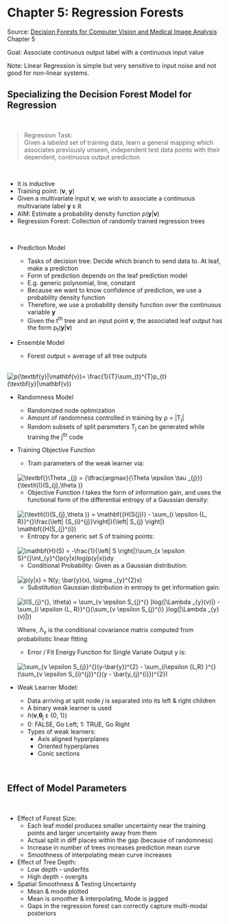 # Chapter 5: Regression Forests

Source: [Decision Forests for Computer Vision and Medical Image Analysis](https://link.springer.com/book/10.1007/978-1-4471-4929-3) Chapter 5

Goal: Associate continuous output label with a continuous input value

Note: Linear Regression is simple but very sensitive to input noise and not good for non-linear systems. 

## **Specializing the Decision Forest Model for Regression**

<br>

> Regression Task: <br> Given a labeled set of training data, learn a general mapping which associates previously unseen, independent test data points with their dependent, continuous output prediction 

<br>

* It is inductive
* Training point: (**v**, **y**)
* Given a multivariate input **v**, we wish to associate a continuous multivariate label **y** &epsilon; ℝ
* AIM: Estimate a probability density function _p_(**y**|**v**)
* Regression Forest: Collection of randomly trained regression trees


<br>

* Prediction Model
    * Tasks of decision tree: Decide which branch to send data to. At leaf, make a prediction
    * Form of prediction depends on the leaf prediction model 
    * E.g. generic polynomial, line, constant
    * Because we want to know confidence of prediction, we use a probability density function
    * Therefore, we use a probability density function over the continuous variable **y**
    * Given the t<sup>th</sup> tree and an input point **v**, the associated leaf output has the form p<sub>t</sub>(**y**|**v**)

* Ensemble Model
    * Forest output = average of all tree outputs 
<br>

<img src="https://latex.codecogs.com/svg.image?p(\textbf{y}|\mathbf{v})=&space;\frac{1}{T}\sum_{t}^{T}p_{t}(\textbf{y}|\mathbf{v})" title="p(\textbf{y}|\mathbf{v})= \frac{1}{T}\sum_{t}^{T}p_{t}(\textbf{y}|\mathbf{v})" />

<br>

* Randomness Model
    * Randomized node optimization
    * Amount of randomness controlled in training by &rho; = |&Tau;<sub>j</sub>|
    * Random subsets of split parameters &Tau;<sub>j</sub> can be generated while training the j<sup>th</sup> code

* Training Objective Function
    * Train parameters of the weak learner via: 
    
    <br>

    <img src="https://latex.codecogs.com/svg.image?\textbf{}\Theta&space;_{j}&space;=&space;{\tfrac{argmax}{\Theta&space;\epsilon&space;\tau&space;_{j}}}{\textit{I}(S_{j},\theta&space;)}" title="\textbf{}\Theta _{j} = {\tfrac{argmax}{\Theta \epsilon \tau _{j}}}{\textit{I}(S_{j},\theta )}" />

    <br>

    * Objective Function _I_ takes the form of information gain, and uses the functional form of the differential entropy of a Gaussian density: 

    <br>

    <img src="https://latex.codecogs.com/svg.image?{\textit{I}(S_{j},\theta&space;)}&space;=&space;\mathbf{{H(S{j})}&space;-&space;\sum_{i&space;&space;\epsilon&space;{L,&space;R}}^{}\frac{\left|&space;{S_{i}^{j}}\right|}{\left|&space;S_{j}&space;\right|}&space;\mathbf{{H(S_{j}^{i})" title="{\textit{I}(S_{j},\theta )} = \mathbf{{H(S{j})} - \sum_{i \epsilon {L, R}}^{}\frac{\left| {S_{i}^{j}}\right|}{\left| S_{j} \right|} \mathbf{{H(S_{j}^{i})" />

    <br> 

    * Entropy for a generic set S of training points: 

    <br>

    <img src="https://latex.codecogs.com/svg.image?\mathbf{H}(S)&space;=&space;-\frac{1}{\left|&space;S&space;\right|}\sum_{x&space;\epsilon&space;S}^{}\int_{y}^{}p(y|x)log(p(y|x))dy" title="\mathbf{H}(S) = -\frac{1}{\left| S \right|}\sum_{x \epsilon S}^{}\int_{y}^{}p(y|x)log(p(y|x))dy" />

    <br>

    * Conditional Probability: Given as a Gaussian distribution:

    <br>

    <img src="https://latex.codecogs.com/svg.image?p(y|x)&space;=&space;N(y;&space;\bar{y}(x),&space;\sigma&space;_{y}^{2}x)" title="p(y|x) = N(y; \bar{y}(x), \sigma _{y}^{2}x)" />

    <br>

    * Substitution Gaussian distribution in entropy to get information gain: 

    <br>

    <img src="https://latex.codecogs.com/svg.image?I(S_{j}^{},&space;\theta)&space;=&space;\sum_{v&space;\epsilon&space;S_{j}^{}&space;}log(|\Lambda&space;_{y}(v)|)&space;-&space;\sum_{i&space;\epsilon&space;{L,&space;R}}^{}(\sum_{v&space;\epsilon&space;S_{j}^{i}&space;}log(|\Lambda&space;_{y}(v)|))" title="I(S_{j}^{}, \theta) = \sum_{v \epsilon S_{j}^{} }log(|\Lambda _{y}(v)|) - \sum_{i \epsilon {L, R}}^{}(\sum_{v \epsilon S_{j}^{i} }log(|\Lambda _{y}(v)|))" />

    <br>

    Where, &Lambda;<sub>y</sub> is the conditional covariance matrix computed from probabilistic linear fitting

    * Error / Fit Energy Function for Single Variate Output y is: 

    <br>

     <img src="https://latex.codecogs.com/svg.image?\sum_{v&space;\epsilon&space;S_{j}}^{}(y-\bar{y})^{2}&space;-&space;\sum_{i\epsilon&space;{L,R}&space;}^{}(\sum_{v&space;\epsilon&space;S_{i}^{j}}^{}(y&space;-&space;\bar{y_{j}^{i}})^{2})" title="\sum_{v \epsilon S_{j}}^{}(y-\bar{y})^{2} - \sum_{i\epsilon {L,R} }^{}(\sum_{v \epsilon S_{i}^{j}}^{}(y - \bar{y_{j}^{i}})^{2})" />

     <br>

* Weak Learner Model: 
    * Data arriving at split node _j_ is separated into its left & right children 
    * A binary weak learner is used
    * _h_(**v**,**&theta;**<sub>j</sub> &epsilon; {0, 1})
    * 0: FALSE, Go Left; 1: TRUE, Go Right
    * Types of weak learners: 
        * Axis aligned hyperplanes
        * Oriented hyperplanes
        * Conic sections

<br>

## **Effect of Model Parameters**
<br>

* Effect of Forest Size: 
    * Each leaf model produces smaller uncertainty near the training points and larger uncertainty away from them
    * Actual split in diff places within the gap (because of randomness)
    * Increase in number of trees increases prediction mean curve
    * Smoothness of interpolating mean curve increases 
* Effect of Tree Depth: 
    * Low depth - underfits 
    * High depth - overgits 
* Spatial Smoothness & Testing Uncertainty 
    * Mean & mode plotted
    * Mean is smoother & interpolating, Mode is jagged
    * Gaps in the regression forest can correctly capture multi-modal posteriors

    


